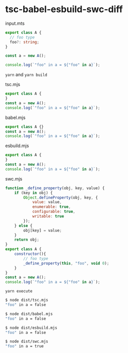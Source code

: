# tsc-babel-esbuild-swc-diff

input.mts

```typescript
export class A {
  // foo type
  foo?: string;
}

const a = new A();

console.log(`"foo" in a = ${"foo" in a}`);
```

`yarn` and `yarn build`

tsc.mjs

```javascript
export class A {
}
const a = new A();
console.log(`"foo" in a = ${"foo" in a}`);
```

babel.mjs

```javascript
export class A {}
const a = new A();
console.log(`"foo" in a = ${"foo" in a}`);
```

esbuild.mjs

```javascript
export class A {
}
const a = new A();
console.log(`"foo" in a = ${"foo" in a}`);
```

swc.mjs

```javascript
function _define_property(obj, key, value) {
    if (key in obj) {
        Object.defineProperty(obj, key, {
            value: value,
            enumerable: true,
            configurable: true,
            writable: true
        });
    } else {
        obj[key] = value;
    }
    return obj;
}
export class A {
    constructor(){
        // foo type
        _define_property(this, "foo", void 0);
    }
}
const a = new A();
console.log(`"foo" in a = ${"foo" in a}`);
```

`yarn execute`

```sh
$ node dist/tsc.mjs
"foo" in a = false

$ node dist/babel.mjs
"foo" in a = false

$ node dist/esbuild.mjs
"foo" in a = false

$ node dist/swc.mjs
"foo" in a = true
```
